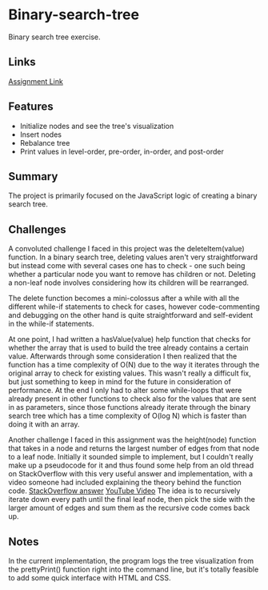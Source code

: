 # Binary-search-tree

Binary search tree exercise.

## Links

[Assignment Link](https://www.theodinproject.com/lessons/javascript-binary-search-trees#introduction)

## Features

- Initialize nodes and see the tree's visualization
- Insert nodes
- Rebalance tree
- Print values in level-order, pre-order, in-order, and post-order
<!-- - Designed to mimic the appearance of a shrub -->

## Summary

The project is primarily focused on the JavaScript logic of creating a binary search tree.

## Challenges

A convoluted challenge I faced in this project was the deleteItem(value) function. In a binary search tree, deleting values aren't very straightforward but instead come with several cases one has to check - one such being whether a particular node you want to remove has children or not. Deleting a non-leaf node involves considering how its children will be rearranged.

The delete function becomes a mini-colossus after a while with all the different while-if statements to check for cases, however code-commenting and debugging on the other hand is quite straightforward and self-evident in the while-if statements.

At one point, I had written a hasValue(value) help function that checks for whether the array that is used to build the tree already contains a certain value. Afterwards through some consideration I then realized that the function has a time complexity of O(N) due to the way it iterates through the original array to check for existing values. This wasn't really a difficult fix, but just something to keep in mind for the future in consideration of performance. At the end I only had to alter some while-loops that were already present in other functions to check also for the values that are sent in as parameters, since those functions already iterate through the binary search tree which has a time complexity of O(log N) which is faster than doing it with an array.

Another challenge I faced in this assignment was the height(node) function that takes in a node and returns the largest number of edges from that node to a leaf node. Initially it sounded simple to implement, but I couldn't really make up a pseudocode for it and thus found some help from an old thread on StackOverflow with this very useful answer and implementation, with a video someone had included explaining the theory behind the function code.
[StackOverflow answer](https://stackoverflow.com/a/2597754/27288474)
[YouTube Video](https://youtu.be/AWIJwNf0ZQE)
The idea is to recursively iterate down every path until the final leaf node, then pick the side with the larger amount of edges and sum them as the recursive code comes back up.

## Notes

In the current implementation, the program logs the tree visualization from the prettyPrint() function right into the command line, but it's totally feasible to add some quick interface with HTML and CSS.
